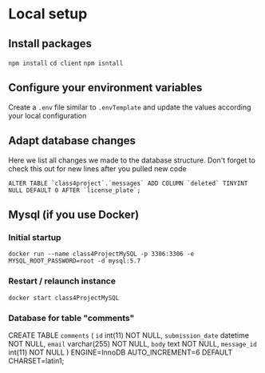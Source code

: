 # Local setup

## Install packages

`npm install`
`cd client`
`npm isntall`

## Configure your environment variables

Create a `.env` file similar to `.envTemplate` and update the values according your local configuration

## Adapt database changes

Here we list all changes we made to the database structure.
Don't forget to check this out for new lines after you pulled new code

`` ALTER TABLE `class4project`.`messages` ADD COLUMN `deleted` TINYINT NULL DEFAULT 0 AFTER `license_plate`; ``

## Mysql (if you use Docker)

### Initial startup

`docker run --name class4ProjectMySQL -p 3306:3306 -e MYSQL_ROOT_PASSWORD=root -d mysql:5.7`

### Restart / relaunch instance

`docker start class4ProjectMySQL`

### Database for table "comments"
CREATE TABLE `comments` (
  `id` int(11) NOT NULL,
  `submission_date` datetime NOT NULL,
  `email` varchar(255) NOT NULL,
  `body` text NOT NULL,
  `message_id` int(11) NOT NULL
) ENGINE=InnoDB AUTO_INCREMENT=6 DEFAULT CHARSET=latin1;
